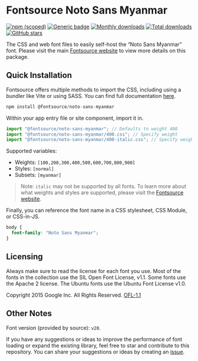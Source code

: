 # Fontsource Noto Sans Myanmar

[![npm (scoped)](https://img.shields.io/npm/v/@fontsource/noto-sans-myanmar?color=brightgreen)](https://www.npmjs.com/package/@fontsource/noto-sans-myanmar) [![Generic badge](https://img.shields.io/badge/fontsource-passing-brightgreen)](https://github.com/fontsource/fontsource) [![Monthly downloads](https://badgen.net/npm/dm/@fontsource/noto-sans-myanmar)](https://github.com/fontsource/fontsource) [![Total downloads](https://badgen.net/npm/dt/@fontsource/noto-sans-myanmar)](https://github.com/fontsource/fontsource) [![GitHub stars](https://img.shields.io/github/stars/fontsource/fontsource.svg?style=social&label=Star)](https://github.com/fontsource/fontsource/stargazers)

The CSS and web font files to easily self-host the “Noto Sans Myanmar” font. Please visit the main [Fontsource website](https://fontsource.org/fonts/noto-sans-myanmar) to view more details on this package.

## Quick Installation

Fontsource offers multiple methods to import the CSS, including using a bundler like Vite or using SASS. You can find full documentation [here](https://fontsource.org/docs/getting-started/introduction).

```javascript
npm install @fontsource/noto-sans-myanmar
```

Within your app entry file or site component, import it in.

```javascript
import "@fontsource/noto-sans-myanmar"; // Defaults to weight 400
import "@fontsource/noto-sans-myanmar/400.css"; // Specify weight
import "@fontsource/noto-sans-myanmar/400-italic.css"; // Specify weight and style
```

Supported variables:
- Weights: `[100,200,300,400,500,600,700,800,900]`
- Styles: `[normal]`
- Subsets: `[myanmar]`

> Note: `italic` may not be supported by all fonts. To learn more about what weights and styles are supported, please visit the [Fontsource website](https://fontsource.org/fonts/noto-sans-myanmar).

Finally, you can reference the font name in a CSS stylesheet, CSS Module, or CSS-in-JS.

```css
body {
  font-family: "Noto Sans Myanmar";
}
```

## Licensing
Always make sure to read the license for each font you use. Most of the fonts in the collection use the SIL Open Font License, v1.1. Some fonts use the Apache 2 license. The Ubuntu fonts use the Ubuntu Font License v1.0.

Copyright 2015 Google Inc. All Rights Reserved.
[OFL-1.1](http://scripts.sil.org/OFL)

## Other Notes
Font version (provided by source): `v20`.

If you have any suggestions or ideas to improve the performance of font loading or expand the existing library, feel free to star and contribute to this repository. You can share your suggestions or ideas by creating an [issue](https://github.com/fontsource/fontsource/issues).